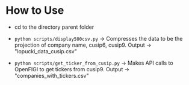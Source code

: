 # How to Use

- cd to the directory parent folder

- ```python scripts/display500csv.py``` -> Compresses the data to be the projection of company name, cusip6, cusip9. Output -> "lopucki_data_cusip.csv"

- ```python scripts/get_ticker_from_cusip.py``` -> Makes API calls to OpenFIGI to get tickers from cusip9. Output -> "companies_with_tickers.csv"
